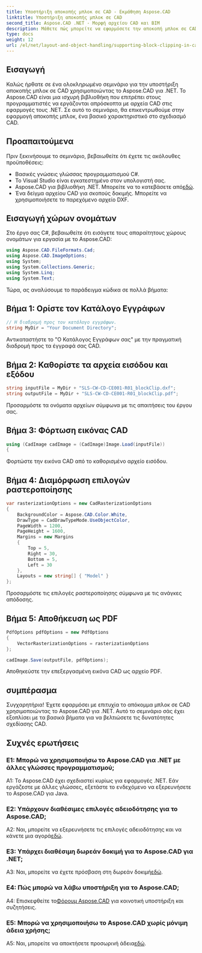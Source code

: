 ```yaml
---
title: Υποστήριξη αποκοπής μπλοκ σε CAD - Εκμάθηση Aspose.CAD
linktitle: Υποστήριξη αποκοπής μπλοκ σε CAD
second_title: Aspose.CAD .NET - Μορφή αρχείου CAD και BIM
description: Μάθετε πώς μπορείτε να εφαρμόσετε την αποκοπή μπλοκ σε CAD χρησιμοποιώντας το Aspose.CAD για .NET. Βελτιώστε τις σχεδιαστικές σας δυνατότητες με αυτό το βήμα προς βήμα σεμινάριο.
type: docs
weight: 12
url: /el/net/layout-and-object-handling/supporting-block-clipping-in-cad/
---
```

## Εισαγωγή

Καλώς ήρθατε σε ένα ολοκληρωμένο σεμινάριο για την υποστήριξη αποκοπής μπλοκ σε CAD χρησιμοποιώντας το Aspose.CAD για .NET. Το Aspose.CAD είναι μια ισχυρή βιβλιοθήκη που επιτρέπει στους προγραμματιστές να εργάζονται απρόσκοπτα με αρχεία CAD στις εφαρμογές τους .NET. Σε αυτό το σεμινάριο, θα επικεντρωθούμε στην εφαρμογή αποκοπής μπλοκ, ένα βασικό χαρακτηριστικό στο σχεδιασμό CAD.

## Προαπαιτούμενα

Πριν ξεκινήσουμε το σεμινάριο, βεβαιωθείτε ότι έχετε τις ακόλουθες προϋποθέσεις:

- Βασικές γνώσεις γλώσσας προγραμματισμού C#.
- Το Visual Studio είναι εγκατεστημένο στον υπολογιστή σας.
-  Aspose.CAD για βιβλιοθήκη .NET. Μπορείτε να το κατεβάσετε από[εδώ](https://releases.aspose.com/cad/net/).
- Ένα δείγμα αρχείου CAD για σκοπούς δοκιμής. Μπορείτε να χρησιμοποιήσετε το παρεχόμενο αρχείο DXF.

## Εισαγωγή χώρων ονομάτων

Στο έργο σας C#, βεβαιωθείτε ότι εισάγετε τους απαραίτητους χώρους ονομάτων για εργασία με το Aspose.CAD:

```csharp
using Aspose.CAD.FileFormats.Cad;
using Aspose.CAD.ImageOptions;
using System;
using System.Collections.Generic;
using System.Linq;
using System.Text;
```

Τώρα, ας αναλύσουμε το παράδειγμα κώδικα σε πολλά βήματα:

## Βήμα 1: Ορίστε τον Κατάλογο Εγγράφων

```csharp
// Η διαδρομή προς τον κατάλογο εγγράφων.
string MyDir = "Your Document Directory";
```

Αντικαταστήστε το "Ο Κατάλογος Εγγράφων σας" με την πραγματική διαδρομή προς τα έγγραφά σας CAD.

## Βήμα 2: Καθορίστε τα αρχεία εισόδου και εξόδου

```csharp
string inputFile = MyDir + "SLS-CW-CD-CE001-R01_blockClip.dxf";
string outputFile = MyDir + "SLS-CW-CD-CE001-R01_blockClip.pdf";
```

Προσαρμόστε τα ονόματα αρχείων σύμφωνα με τις απαιτήσεις του έργου σας.

## Βήμα 3: Φόρτωση εικόνας CAD

```csharp
using (CadImage cadImage = (CadImage)Image.Load(inputFile))
{
```

Φορτώστε την εικόνα CAD από το καθορισμένο αρχείο εισόδου.

## Βήμα 4: Διαμόρφωση επιλογών ραστεροποίησης

```csharp
var rasterizationOptions = new CadRasterizationOptions
{
    BackgroundColor = Aspose.CAD.Color.White,
    DrawType = CadDrawTypeMode.UseObjectColor,
    PageWidth = 1200,
    PageHeight = 1600,
    Margins = new Margins
    {
        Top = 5,
        Right = 30,
        Bottom = 5,
        Left = 30
    },
    Layouts = new string[] { "Model" }
};
```

Προσαρμόστε τις επιλογές ραστεροποίησης σύμφωνα με τις ανάγκες απόδοσης.

## Βήμα 5: Αποθήκευση ως PDF

```csharp
PdfOptions pdfOptions = new PdfOptions
{
    VectorRasterizationOptions = rasterizationOptions
};

cadImage.Save(outputFile, pdfOptions);
```

Αποθηκεύστε την επεξεργασμένη εικόνα CAD ως αρχείο PDF.

## συμπέρασμα

Συγχαρητήρια! Έχετε εφαρμόσει με επιτυχία το απόκομμα μπλοκ σε CAD χρησιμοποιώντας το Aspose.CAD για .NET. Αυτό το σεμινάριο σάς έχει εξοπλίσει με τα βασικά βήματα για να βελτιώσετε τις δυνατότητες σχεδίασης CAD.

## Συχνές ερωτήσεις

### Ε1: Μπορώ να χρησιμοποιήσω το Aspose.CAD για .NET με άλλες γλώσσες προγραμματισμού;

A1: Το Aspose.CAD έχει σχεδιαστεί κυρίως για εφαρμογές .NET. Εάν εργάζεστε με άλλες γλώσσες, εξετάστε το ενδεχόμενο να εξερευνήσετε το Aspose.CAD για Java.

### Ε2: Υπάρχουν διαθέσιμες επιλογές αδειοδότησης για το Aspose.CAD;

 A2: Ναι, μπορείτε να εξερευνήσετε τις επιλογές αδειοδότησης και να κάνετε μια αγορά[εδώ](https://purchase.aspose.com/buy).

### Ε3: Υπάρχει διαθέσιμη δωρεάν δοκιμή για το Aspose.CAD για .NET;

 A3: Ναι, μπορείτε να έχετε πρόσβαση στη δωρεάν δοκιμή[εδώ](https://releases.aspose.com/).

### Ε4: Πώς μπορώ να λάβω υποστήριξη για το Aspose.CAD;

 A4: Επισκεφθείτε το[Φόρουμ Aspose.CAD](https://forum.aspose.com/c/cad/19) για κοινοτική υποστήριξη και συζητήσεις.

### Ε5: Μπορώ να χρησιμοποιήσω το Aspose.CAD χωρίς μόνιμη άδεια χρήσης;

 A5: Ναι, μπορείτε να αποκτήσετε προσωρινή άδεια[εδώ](https://purchase.aspose.com/temporary-license/).